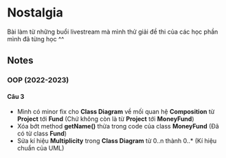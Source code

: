 # Nostalgia
Bài làm từ những buổi livestream mà mình thử giải đề thi của các học phần mình đã từng học ^^

## Notes
### OOP (2022-2023)
#### Câu 3
- Mình có minor fix cho **Class Diagram** về mối quan hệ **Composition** từ **Project** tới **Fund** (Chứ không còn là từ **Project** tới **MoneyFund**)
- Xóa bớt method **getName()** thừa trong code của class **MoneyFund** (Đã có từ class **Fund**)
- Sửa kí hiệu **Multiplicity** trong **Class Diagram** từ 0..n thành 0..* (Kí hiệu chuẩn của UML)